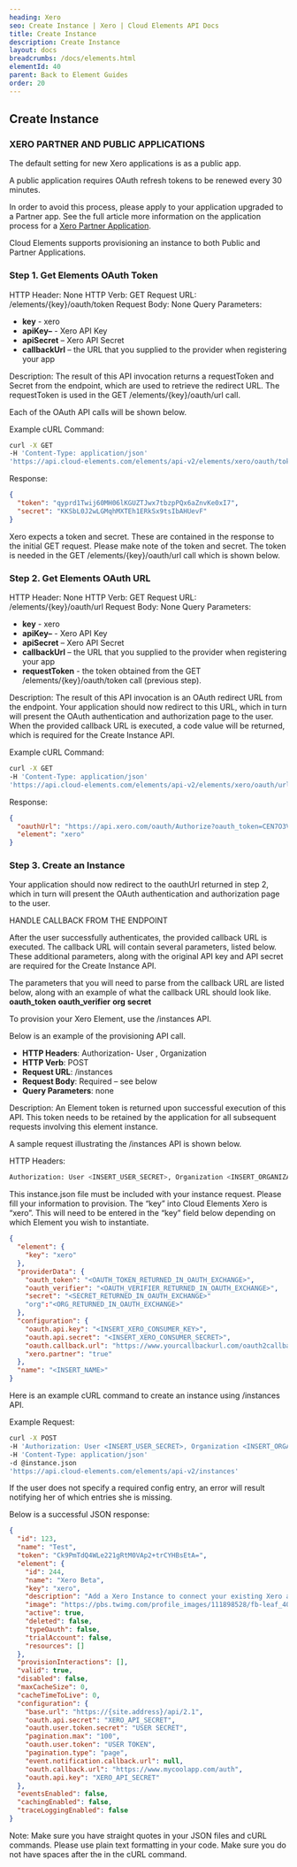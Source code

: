 ```yaml
---
heading: Xero
seo: Create Instance | Xero | Cloud Elements API Docs
title: Create Instance
description: Create Instance
layout: docs
breadcrumbs: /docs/elements.html
elementId: 40
parent: Back to Element Guides
order: 20
---
```


## Create Instance

### XERO PARTNER AND PUBLIC APPLICATIONS

The default setting for new Xero applications is as a public app.

A public application requires OAuth refresh tokens to be renewed every 30 minutes.

In order to avoid this process, please apply to your application upgraded to a Partner app.  See the full article more information on the application process for a [Xero Partner Application](https://developer.xero.com/documentation/getting-started/partner-applications/).

Cloud Elements supports provisioning an instance to both Public and Partner Applications.

### Step 1. Get Elements OAuth Token

HTTP Header: None
HTTP Verb: GET
Request URL: /elements/{key}/oauth/token
Request Body: None
Query Parameters:

* __key__ - xero
* __apiKey–__ - Xero API Key
* __apiSecret__ – Xero API Secret
* __callbackUrl__ – the URL that you supplied to the provider when registering your app

Description: The result of this API invocation returns a requestToken and Secret from the endpoint, which are used to retrieve the redirect URL.  The requestToken is used in the GET /elements/{key}/oauth/url call.

Each of the OAuth API calls will be shown below.

Example cURL Command:

```bash
curl -X GET
-H 'Content-Type: application/json'
'https://api.cloud-elements.com/elements/api-v2/elements/xero/oauth/token?apiKey=insert_api_key&apiSecret=insert_api_secret&callbackUrl=https%3A%2F%2Fwww.mycoolapp.com%2Fauth'
```

Response:

```json
{
  "token": "qyprd1Twij60MH06lKGUZTJwx7tbzpPQx6aZnvKe0xI7",
  "secret": "KKSbL0J2wLGMqhMXTEh1ERkSx9tsIbAHUevF"
}
```

Xero expects a token and secret. These are contained in the response to the initial GET request. Please make note of the token and secret. The token is needed in the GET /elements/{key}/oauth/url call which is shown below.

### Step 2. Get Elements OAuth URL

HTTP Header: None
HTTP Verb: GET
Request URL: /elements/{key}/oauth/url
Request Body: None
Query Parameters:

* __key__ - xero
* __apiKey–__ - Xero API Key
* __apiSecret__ – Xero API Secret
* __callbackUrl__ – the URL that you supplied to the provider when registering your app
* __requestToken__ - the token obtained from the GET /elements/{key}/oauth/token call (previous step).

Description: The result of this API invocation is an OAuth redirect URL from the endpoint. Your application should now redirect to this URL, which in turn will present the OAuth authentication and authorization page to the user. When the provided callback URL is executed, a code value will be returned, which is required for the Create Instance API.

Example cURL Command:

```bash
curl -X GET
-H 'Content-Type: application/json'
'https://api.cloud-elements.com/elements/api-v2/elements/xero/oauth/url?apiKey=insert_fake_api_key&apiSecret=insert_fake_api_secret&callbackUrl=http://www.demonstrab.ly&&requestToken=insert_tokent_returned_in_oauth_exchange'
```

Response:

```json
{
  "oauthUrl": "https://api.xero.com/oauth/Authorize?oauth_token=CEN7O3VBUG6CMWTAKJT33F9TCPWZLE",
  "element": "xero"
}
```

### Step 3. Create an Instance

Your application should now redirect to the oauthUrl returned in step 2, which in turn will present the OAuth authentication and authorization page to the user.

HANDLE CALLBACK FROM THE ENDPOINT

After the user successfully authenticates, the provided callback URL is executed. The callback URL will contain several parameters, listed below.  These additional parameters, along with the original API key and API secret are required for the Create Instance API.

The parameters that you will need to parse from the callback URL are listed below, along with an example of what the callback URL should look like.
__oauth_token__
__oauth_verifier__
__org__
__secret__

To provision your Xero Element, use the /instances API.

Below is an example of the provisioning API call.

* __HTTP Headers__: Authorization- User <user secret>, Organization <organization secret>
* __HTTP Verb__: POST
* __Request URL__: /instances
* __Request Body__: Required – see below
* __Query Parameters__: none

Description: An Element token is returned upon successful execution of this API. This token needs to be retained by the application for all subsequent requests involving this element instance.

A sample request illustrating the /instances API is shown below.

HTTP Headers:

```bash
Authorization: User <INSERT_USER_SECRET>, Organization <INSERT_ORGANIZATION_SECRET>

```
This instance.json file must be included with your instance request.  Please fill your information to provision.  The “key” into Cloud Elements Xero is “xero”.  This will need to be entered in the “key” field below depending on which Element you wish to instantiate.

```JSON
{
  "element": {
    "key": "xero"
  },
  "providerData": {
    "oauth_token": "<OAUTH_TOKEN_RETURNED_IN_OAUTH_EXCHANGE>",
    "oauth_verifier": "<OAUTH_VERIFIER_RETURNED_IN_OAUTH_EXCHANGE>",
    "secret": "<SECRET_RETURNED_IN_OAUTH_EXCHANGE>"
    "org":"<ORG_RETURNED_IN_OAUTH_EXCHANGE>"
  },
  "configuration": {
    "oauth.api.key": "<INSERT_XERO_CONSUMER_KEY>",
    "oauth.api.secret": "<INSERT_XERO_CONSUMER_SECRET>",
    "oauth.callback.url": "https://www.yourcallbackurl.com/oauth2callback",
    "xero.partner": "true"
  },
  "name": "<INSERT_NAME>"
}
```

Here is an example cURL command to create an instance using /instances API.

Example Request:

```bash
curl -X POST
-H 'Authorization: User <INSERT_USER_SECRET>, Organization <INSERT_ORGANIZATION_SECRET>'
-H 'Content-Type: application/json'
-d @instance.json
'https://api.cloud-elements.com/elements/api-v2/instances'
```

If the user does not specify a required config entry, an error will result notifying her of which entries she is missing.

Below is a successful JSON response:

```json
{
  "id": 123,
  "name": "Test",
  "token": "Ck9PmTdQ4WLe221gRtM0VAp2+trCYHBsEtA=",
  "element": {
    "id": 244,
    "name": "Xero Beta",
    "key": "xero",
    "description": "Add a Xero Instance to connect your existing Xero account to the Finance Hub",
    "image": "https://pbs.twimg.com/profile_images/111898528/fb-leaf_400x400.gif",
    "active": true,
    "deleted": false,
    "typeOauth": false,
    "trialAccount": false,
    "resources": []
  },
  "provisionInteractions": [],
  "valid": true,
  "disabled": false,
  "maxCacheSize": 0,
  "cacheTimeToLive": 0,
  "configuration": {
    "base.url": "https://{site.address}/api/2.1",
    "oauth.api.secret": "XERO_API_SECRET",
    "oauth.user.token.secret": "USER SECRET",
    "pagination.max": "100",
    "oauth.user.token": "USER TOKEN",
    "pagination.type": "page",
    "event.notification.callback.url": null,
    "oauth.callback.url": "https://www.mycoolapp.com/auth",
    "oauth.api.key": "XERO_API_SECRET"
  },
  "eventsEnabled": false,
  "cachingEnabled": false,
  "traceLoggingEnabled": false
}
```

Note:  Make sure you have straight quotes in your JSON files and cURL commands.  Please use plain text formatting in your code.  Make sure you do not have spaces after the in the cURL command.
